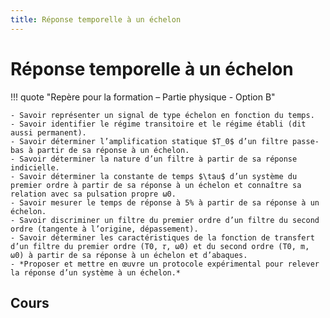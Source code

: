 ```yaml
---
title: Réponse temporelle à un échelon
---
```


# Réponse temporelle à un échelon

!!! quote "Repère pour la formation – Partie physique - Option B"

    - Savoir représenter un signal de type échelon en fonction du temps.
    - Savoir identifier le régime transitoire et le régime établi (dit aussi permanent).
    - Savoir déterminer l’amplification statique $T_0$ d’un filtre passe-bas à partir de sa réponse à un échelon.
    - Savoir déterminer la nature d’un filtre à partir de sa réponse indicielle.
    - Savoir déterminer la constante de temps $\tau$ d’un système du premier ordre à partir de sa réponse à un échelon et connaître sa relation avec sa pulsation propre ω0.
    - Savoir mesurer le temps de réponse à 5% à partir de sa réponse à un échelon.
    - Savoir discriminer un filtre du premier ordre d’un filtre du second ordre (tangente à l’origine, dépassement).
    - Savoir déterminer les caractéristiques de la fonction de transfert d’un filtre du premier ordre (T0, 𝜏, ω0) et du second ordre (T0, m, ω0) à partir de sa réponse à un échelon et d’abaques.
    - *Proposer et mettre en œuvre un protocole expérimental pour relever la réponse d’un système à un échelon.*



## Cours


